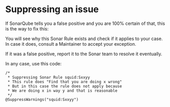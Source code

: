 # Suppressing an issue

If SonarQube tells you a false positive and you are 100% certain of that, this is the way to fix this:

You will see why this Sonar Rule exists and check if it applies to your case.
In case it does, consult a Maintainer to accept your exception.

If it was a false positive, report it to the Sonar team to resolve it eventually.

In any case, use this code:

```
/*
 * Suppressing Sonar Rule squid:Sxxyy
 * This rule does "Find that you are doing x wrong"
 * But in this case the rule does not apply because
 * We are doing x in way y and that is reasonable
 */
@SuppressWarnings("squid:Sxxyy")
```
